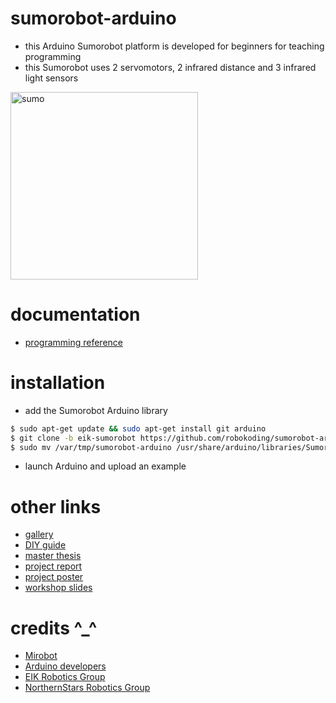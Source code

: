sumorobot-arduino
=================

* this Arduino Sumorobot platform is developed for beginners for teaching programming
* this Sumorobot uses 2 servomotors, 2 infrared distance and 3 infrared light sensors

<img src="https://lh5.googleusercontent.com/-XHaMHrGOujI/VKlFvsZbCDI/AAAAAAAAJxw/ySdAVwUa8os/w969-h939-no/sumo.jpg" width="300px" alt="sumo">

documentation
=============

* [programming reference](https://docs.google.com/document/d/13xdm1A4cbXLZElGiCtHdJ75QDpUnIy9GZ1jJJ20kKYo/edit)

installation
============

* add the Sumorobot Arduino library
```bash
$ sudo apt-get update && sudo apt-get install git arduino
$ git clone -b eik-sumorobot https://github.com/robokoding/sumorobot-arduino.git
$ sudo mv /var/tmp/sumorobot-arduino /usr/share/arduino/libraries/Sumorobot
```
* launch Arduino and upload an example

other links
===========

* [gallery](https://plus.google.com/photos/118227730440670321584/albums/5777266184562058609)
* [DIY guide](http://www.instructables.com/id/Arduino-Sumorobot/)
* [master thesis](https://www.sharelatex.com/project/538a3afd0f8c136e7957e8c4)
* [project report](https://www.sharelatex.com/project/526d74ac7eea94a263004071)
* [project poster](https://www.sharelatex.com/project/52598a10e0deb8d1340053ea)
* [workshop slides](https://docs.google.com/presentation/d/194JcJHCedPZimk41OGD4uriet_0rB0_b3bzhDWw4v1Q)

credits ^_^
===========

* [Mirobot](https://github.com/bjpirt/mirobot-arduino)
* [Arduino developers](https://www.arduino.cc/)
* [EIK Robotics Group](http://robot.itcollege.ee/)
* [NorthernStars Robotics Group](http://www.northern-stars.de/)